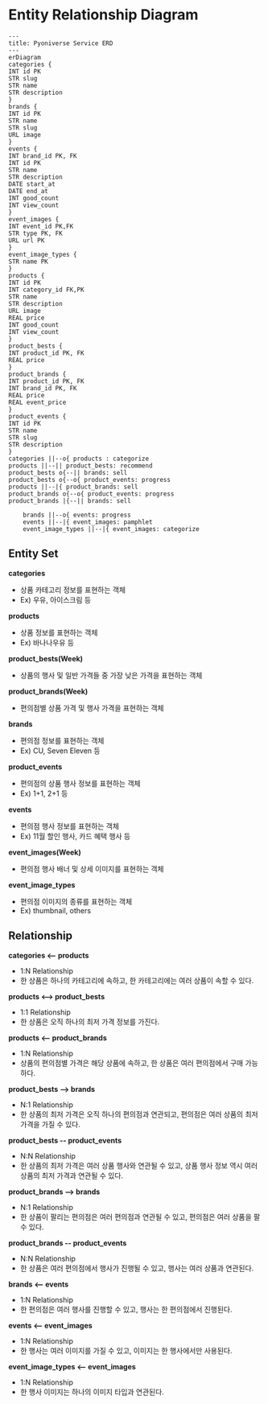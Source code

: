 # Entity Relationship Diagram
```mermaid
---
title: Pyoniverse Service ERD
---
erDiagram
categories {
INT id PK
STR slug
STR name
STR description
}
brands {
INT id PK
STR name
STR slug
URL image
}
events {
INT brand_id PK, FK
INT id PK
STR name
STR description
DATE start_at
DATE end_at
INT good_count
INT view_count
}
event_images {
INT event_id PK,FK
STR type PK, FK
URL url PK
}
event_image_types {
STR name PK
}
products {
INT id PK
INT category_id FK,PK
STR name
STR description
URL image
REAL price
INT good_count
INT view_count
}
product_bests {
INT product_id PK, FK
REAL price
}
product_brands {
INT product_id PK, FK
INT brand_id PK, FK
REAL price
REAL event_price
}
product_events {
INT id PK
STR name
STR slug
STR description
}
categories ||--o{ products : categorize
products ||--|| product_bests: recommend
product_bests o{--|| brands: sell
product_bests o{--o{ product_events: progress
products ||--|{ product_brands: sell
product_brands o{--o{ product_events: progress
product_brands |{--|| brands: sell

    brands ||--o{ events: progress
    events ||--|{ event_images: pamphlet
    event_image_types ||--|{ event_images: categorize
```
## Entity Set
**categories**
- 상품 카테고리 정보를 표현하는 객체
- Ex) 우유, 아이스크림 등

**products**
- 상품 정보를 표현하는 객체
- Ex) 바나나우유 등

**product_bests(Week)**
- 상품의 행사 및 일반 가격들 중 가장 낮은 가격을 표현하는 객체

**product_brands(Week)**
- 편의점별 상품 가격 및 행사 가격을 표현하는 객체

**brands**
- 편의점 정보를 표현하는 객체
- Ex) CU, Seven Eleven 등

**product_events**
- 편의점의 상품 행사 정보를 표현하는 객체
- Ex) 1+1, 2+1 등

**events**
- 편의점 행사 정보를 표현하는 객체
- Ex) 11월 할인 행사, 카드 혜택 행사 등

**event_images(Week)**
- 편의점 행사 배너 및 상세 이미지를 표현하는 객체

**event_image_types**
- 편의점 이미지의 종류를 표현하는 객체
- Ex) thumbnail, others

## Relationship
**categories <-- products**
- 1:N Relationship
- 한 상품은 하나의 카테고리에 속하고, 한 카테고리에는 여러 상품이 속할 수 있다.

**products <--> product_bests**
- 1:1 Relationship
- 한 상품은 오직 하나의 최저 가격 정보를 가진다.

**products <-- product_brands**
- 1:N Relationship
- 상품의 편의점별 가격은 해당 상품에 속하고, 한 상품은 여러 편의점에서 구매 가능하다.

**product_bests --> brands**
- N:1 Relationship
- 한 상품의 최저 가격은 오직 하나의 편의점과 연관되고, 편의점은 여러 상품의 최저 가격을 가질 수 있다.

**product_bests -- product_events**
- N:N Relationship
- 한 상품의 최저 가격은 여러 상품 행사와 연관될 수 있고, 상품 행사 정보 역시 여러 상품의 최저 가격과 연관될 수 있다.

**product_brands --> brands**
- N:1 Relationship
- 한 상품이 팔리는 편의점은 여러 편의점과 연관될 수 있고, 편의점은 여러 상품을 팔 수 있다.

**product_brands -- product_events**
- N:N Relationship
- 한 상품은 여러 편의점에서 행사가 진행될 수 있고, 행사는 여러 상품과 연관된다.

**brands <-- events**
- 1:N Relationship
- 한 편의점은 여러 행사를 진행할 수 있고, 행사는 한 편의점에서 진행된다.

**events <-- event_images**
- 1:N Relationship
- 한 행사는 여러 이미지를 가질 수 있고, 이미지는 한 행사에서만 사용된다.

**event_image_types <-- event_images**
- 1:N Relationship
- 한 행사 이미지는 하나의 이미지 타입과 연관된다.
